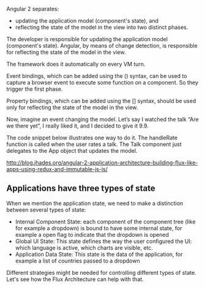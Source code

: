 
Angular 2 separates:
* updating the application model (component's state), and
* reflecting the state of the model in the view 
into two distinct phases. 

The developer is responsible for updating the application model (component's state).
Angular, by means of change detection, is responsible for reflecting the state of the model in the view.

The framework does it automatically on every VM turn.

Event bindings, which can be added using the () syntax, can be used to capture 
a browser event to execute some function on a component. 
So they trigger the first phase.

Property bindings, which can be added using the [] syntax, 
should be used only for reflecting the state of the model in the view.


Now, imagine an event changing the model. 
Let’s say I watched the talk “Are we there yet”, 
I really liked it, and I decided to give it 9.9.

The code snippet below illustrates one way to do it. 
The handleRate function is called when the user rates a talk. 
The Talk component just delegates to the App object that updates the model.


http://blog.jhades.org/angular-2-application-architecture-building-flux-like-apps-using-redux-and-immutable-js-js/
## Applications have three types of state

When we mention the application state, we need to make a distinction between several types of state:

* Internal Component State: each component of the component tree (like for example a dropdown) 
  is bound to have some internal state, for example a open flag to indicate that the dropdown is opened
* Global UI State: This state defines the way the user configured the UI: 
  which language is active, which charts are visible, etc.
* Application Data State: This state is the data of the application, 
  for example a list of countries passed to a dropdown

Different strategies might be needed for controlling different types of state. Let's see how the Flux Architecture can help with that.
